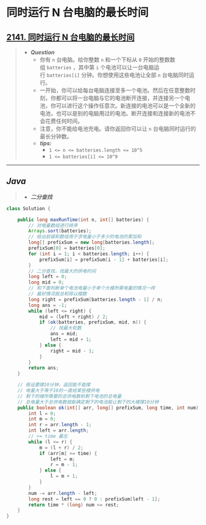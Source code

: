 # 同时运行 N 台电脑的最长时间

## [2141. 同时运行 N 台电脑的最长时间](https://leetcode.cn/problems/maximum-running-time-of-n-computers/)

> - ***Question***
>   - 你有 `n` 台电脑。给你整数 `n` 和一个下标从 `0` 开始的整数数组 `batteries` ，其中第 `i` 个电池可以让一台电脑运行 `batteries[i]` 分钟。你想使用这些电池让全部 `n` 台电脑同时运行。
>   - 一开始，你可以给每台电脑连接至多一个电池。然后在任意整数时刻，你都可以将一台电脑与它的电池断开连接，并连接另一个电池，你可以进行这个操作任意次。新连接的电池可以是一个全新的电池，也可以是别的电脑用过的电池。断开连接和连接新的电池不会花费任何时间。
>   - 注意，你不能给电池充电。请你返回你可以让 `n` 台电脑同时运行的最长分钟数。
>   - ***tips:***
>     - `1 <= n <= batteries.length <= 10^5`
>     - `1 <= batteries[i] <= 10^9`

---

## *Java*

> - ***二分查找***

```java
class Solution {

    public long maxRunTime(int n, int[] batteries) {
        // 对电量数组进行排序
        Arrays.sort(batteries);
        // 给出前缀和数组用于求电量小于多少的电池的累加和
        long[] prefixSum = new long[batteries.length];
        prefixSum[0] = batteries[0];
        for (int i = 1; i < batteries.length; i++) {
            prefixSum[i] = prefixSum[i - 1] + batteries[i];
        }
        // 二分查找，找最大的供电时间
        long left = 0;
        long mid = 0;
        // 和下面判断单个电池电量小于单个大楼所需电量的情况一样
        // 最好情况就总和除以楼数
        long right = prefixSum[batteries.length - 1] / n;
        long ans = -1;
        while (left <= right) {
            mid = (left + right) / 2;
            if (ok(batteries, prefixSum, mid, n)) {
                // 找最大轮数
                ans = mid;
                left = mid + 1;
            } else {
                right = mid - 1;
            }
        }
        return ans;
    }

    // 假设要撑10分钟，返回能不能撑
    // 电量大于等于10的一直给某些楼供电
    // 剩下的楼所需要的总供电数和剩下电池的总电量
    // 总电量大于总供电数就能确定剩下的电池能让剩下的大楼撑10分钟
    public boolean ok(int[] arr, long[] prefixSum, long time, int num) {
        int l = 0;
        int m = 0;
        int r = arr.length - 1;
        int left = arr.length;
        // >= time 最左
        while (l <= r) {
            m = (l + r) / 2;
            if (arr[m] >= time) {
                left = m;
                r = m - 1;
            } else {
                l = m + 1;
            }
        }
        num -= arr.length - left;
        long rest = left == 0 ? 0 : prefixSum[left - 1];
        return time * (long) num <= rest;
    }
}
```
